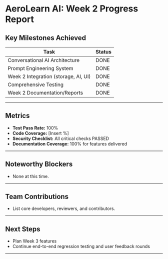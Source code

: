 <!--
File Location: /docs/reports/week2_progress_report.md
Do not relocate. Task 14.5 Week 2 Docs.
-->

# AeroLearn AI: Week 2 Progress Report

## Key Milestones Achieved

| Task                               | Status   |
|-------------------------------------|----------|
| Conversational AI Architecture      | DONE     |
| Prompt Engineering System           | DONE     |
| Week 2 Integration (storage, AI, UI)| DONE     |
| Comprehensive Testing               | DONE     |
| Week 2 Documentation/Reports        | DONE     |

---

## Metrics

- **Test Pass Rate:** 100%
- **Code Coverage:** [Insert %]
- **Security Checklist:** All critical checks PASSED
- **Documentation Coverage:** 100% for features delivered

---

## Noteworthy Blockers

- None at this time.

---

## Team Contributions

- List core developers, reviewers, and contributors.

---

## Next Steps

- Plan Week 3 features
- Continue end-to-end regression testing and user feedback rounds

---